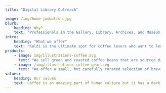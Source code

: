 ```yaml
---
title: "Digital Library Outreach"

image: /img/home-jumbotron.jpg
blurb:
    heading: Why?
    text: "Professionals in the Gallery, Library, Archives, and Museum (GLAM) communities often have roles and job functions that are effectively split between public engagement and care and conservation for collections, both physical and digital. While much is written in the literature about people with public service roles engaging in teaching and outreach, for individuals engaged in working with digital libraries in a GLAM context this has historically been understudied. This study aims to collect information about the outreach and instruction efforts of people engaged in information technology work, as well as engage in analysis of select case studies from a variety of institutions."
intro:
    heading: "What we offer"
    text: "Kaldi is the ultimate spot for coffee lovers who want to learn about their java’s origin and support the farmers that grew it. We take coffee production, roasting and brewing seriously and we’re glad to pass that knowledge to anyone."
products:
    - image: img/illustrations-coffee.svg
      text: "We sell green and roasted coffee beans that are sourced directly from independent farmers and farm cooperatives. We’re proud to offer a variety of coffee beans grown with great care for the environment and local communities. Check our post or contact us directly for current availability."
    - image: /img/illustrations-coffee-gear.svg
      text: "We offer a small, but carefully curated selection of brewing gear and tools for every taste and experience level. No matter if you roast your own beans or just bought your first french press, you’ll find a gadget to fall in love with in our shop."
values:
    heading: Our values
    text: Coffee is an amazing part of human culture but it has a dark side too – one of colonialism and mindless abuse of natural resources and human lives. We want to turn this around and return the coffee trade to the drink’s exhilarating, empowering and unifying nature.
---
```


